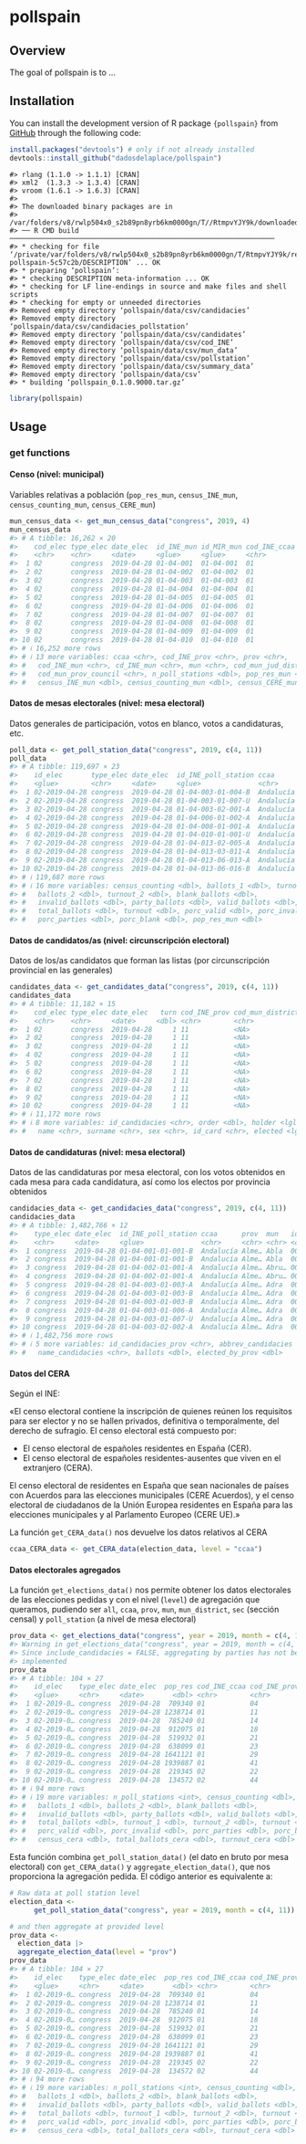 
<!-- README.md is generated from README.Rmd. Please edit that file -->

# pollspain

<!-- badges: start -->
<!-- badges: end -->

## Overview

The goal of pollspain is to …

## Installation

You can install the development version of R package `{pollspain}` from
[GitHub](https://github.com/) through the following code:

``` r
install.packages("devtools") # only if not already installed
devtools::install_github("dadosdelaplace/pollspain")
```

    #> rlang (1.1.0 -> 1.1.1) [CRAN]
    #> xml2  (1.3.3 -> 1.3.4) [CRAN]
    #> vroom (1.6.1 -> 1.6.3) [CRAN]
    #> 
    #> The downloaded binary packages are in
    #>  /var/folders/v8/rwlp504x0_s2b89pn8yrb6km0000gn/T//RtmpvYJY9k/downloaded_packages
    #> ── R CMD build ─────────────────────────────────────────────────────────────────
    #> * checking for file ‘/private/var/folders/v8/rwlp504x0_s2b89pn8yrb6km0000gn/T/RtmpvYJY9k/remotesc9f445fb954/dadosdelaplace-pollspain-5c57c2b/DESCRIPTION’ ... OK
    #> * preparing ‘pollspain’:
    #> * checking DESCRIPTION meta-information ... OK
    #> * checking for LF line-endings in source and make files and shell scripts
    #> * checking for empty or unneeded directories
    #> Removed empty directory ‘pollspain/data/csv/candidacies’
    #> Removed empty directory ‘pollspain/data/csv/candidacies_pollstation’
    #> Removed empty directory ‘pollspain/data/csv/candidates’
    #> Removed empty directory ‘pollspain/data/csv/cod_INE’
    #> Removed empty directory ‘pollspain/data/csv/mun_data’
    #> Removed empty directory ‘pollspain/data/csv/pollstation’
    #> Removed empty directory ‘pollspain/data/csv/summary_data’
    #> Removed empty directory ‘pollspain/data/csv’
    #> * building ‘pollspain_0.1.0.9000.tar.gz’

``` r
library(pollspain)
```

## Usage

### get functions

#### Censo (nivel: municipal)

Variables relativas a población (`pop_res_mun`, `census_INE_mun`,
`census_counting_mun`, `census_CERE_mun`)

``` r
mun_census_data <- get_mun_census_data("congress", 2019, 4)
mun_census_data
#> # A tibble: 16,262 × 20
#>    cod_elec type_elec date_elec  id_INE_mun id_MIR_mun cod_INE_ccaa cod_MIR_ccaa
#>    <chr>    <chr>     <date>     <glue>     <glue>     <chr>        <chr>       
#>  1 02       congress  2019-04-28 01-04-001  01-04-001  01           01          
#>  2 02       congress  2019-04-28 01-04-002  01-04-002  01           01          
#>  3 02       congress  2019-04-28 01-04-003  01-04-003  01           01          
#>  4 02       congress  2019-04-28 01-04-004  01-04-004  01           01          
#>  5 02       congress  2019-04-28 01-04-005  01-04-005  01           01          
#>  6 02       congress  2019-04-28 01-04-006  01-04-006  01           01          
#>  7 02       congress  2019-04-28 01-04-007  01-04-007  01           01          
#>  8 02       congress  2019-04-28 01-04-008  01-04-008  01           01          
#>  9 02       congress  2019-04-28 01-04-009  01-04-009  01           01          
#> 10 02       congress  2019-04-28 01-04-010  01-04-010  01           01          
#> # ℹ 16,252 more rows
#> # ℹ 13 more variables: ccaa <chr>, cod_INE_prov <chr>, prov <chr>,
#> #   cod_INE_mun <chr>, cd_INE_mun <chr>, mun <chr>, cod_mun_jud_district <chr>,
#> #   cod_mun_prov_council <chr>, n_poll_stations <dbl>, pop_res_mun <dbl>,
#> #   census_INE_mun <dbl>, census_counting_mun <dbl>, census_CERE_mun <dbl>
```

#### Datos de mesas electorales (nivel: mesa electoral)

Datos generales de participación, votos en blanco, votos a candidaturas,
etc.

``` r
poll_data <- get_poll_station_data("congress", 2019, c(4, 11))
poll_data
#> # A tibble: 119,697 × 23
#>    id_elec       type_elec date_elec  id_INE_poll_station ccaa      prov   mun  
#>    <glue>        <chr>     <date>     <glue>              <chr>     <chr>  <chr>
#>  1 02-2019-04-28 congress  2019-04-28 01-04-003-01-004-B  Andalucía Almer… Adra 
#>  2 02-2019-04-28 congress  2019-04-28 01-04-003-01-007-U  Andalucía Almer… Adra 
#>  3 02-2019-04-28 congress  2019-04-28 01-04-003-02-001-A  Andalucía Almer… Adra 
#>  4 02-2019-04-28 congress  2019-04-28 01-04-006-01-002-A  Andalucía Almer… Albox
#>  5 02-2019-04-28 congress  2019-04-28 01-04-008-01-001-A  Andalucía Almer… Alcó…
#>  6 02-2019-04-28 congress  2019-04-28 01-04-010-01-001-U  Andalucía Almer… Alha…
#>  7 02-2019-04-28 congress  2019-04-28 01-04-013-02-005-A  Andalucía Almer… Alme…
#>  8 02-2019-04-28 congress  2019-04-28 01-04-013-03-011-A  Andalucía Almer… Alme…
#>  9 02-2019-04-28 congress  2019-04-28 01-04-013-06-013-A  Andalucía Almer… Alme…
#> 10 02-2019-04-28 congress  2019-04-28 01-04-013-06-016-B  Andalucía Almer… Alme…
#> # ℹ 119,687 more rows
#> # ℹ 16 more variables: census_counting <dbl>, ballots_1 <dbl>, turnout_1 <dbl>,
#> #   ballots_2 <dbl>, turnout_2 <dbl>, blank_ballots <dbl>,
#> #   invalid_ballots <dbl>, party_ballots <dbl>, valid_ballots <dbl>,
#> #   total_ballots <dbl>, turnout <dbl>, porc_valid <dbl>, porc_invalid <dbl>,
#> #   porc_parties <dbl>, porc_blank <dbl>, pop_res_mun <dbl>
```

#### Datos de candidatos/as (nivel: circunscripción electoral)

Datos de los/as candidatos que forman las listas (por circunscripción
provincial en las generales)

``` r
candidates_data <- get_candidates_data("congress", 2019, c(4, 11))
candidates_data 
#> # A tibble: 11,182 × 15
#>    cod_elec type_elec date_elec   turn cod_INE_prov cod_mun_district cod_INE_mun
#>    <chr>    <chr>     <date>     <dbl> <chr>        <chr>            <chr>      
#>  1 02       congress  2019-04-28     1 11           <NA>             <NA>       
#>  2 02       congress  2019-04-28     1 11           <NA>             <NA>       
#>  3 02       congress  2019-04-28     1 11           <NA>             <NA>       
#>  4 02       congress  2019-04-28     1 11           <NA>             <NA>       
#>  5 02       congress  2019-04-28     1 11           <NA>             <NA>       
#>  6 02       congress  2019-04-28     1 11           <NA>             <NA>       
#>  7 02       congress  2019-04-28     1 11           <NA>             <NA>       
#>  8 02       congress  2019-04-28     1 11           <NA>             <NA>       
#>  9 02       congress  2019-04-28     1 11           <NA>             <NA>       
#> 10 02       congress  2019-04-28     1 11           <NA>             <NA>       
#> # ℹ 11,172 more rows
#> # ℹ 8 more variables: id_candidacies <chr>, order <dbl>, holder <lgl>,
#> #   name <chr>, surname <chr>, sex <chr>, id_card <chr>, elected <lgl>
```

#### Datos de candidaturas (nivel: mesa electoral)

Datos de las candidaturas por mesa electoral, con los votos obtenidos en
cada mesa para cada candidatura, así como los electos por provincia
obtenidos

``` r
candidacies_data <- get_candidacies_data("congress", 2019, c(4, 11))
candidacies_data
#> # A tibble: 1,482,766 × 12
#>    type_elec date_elec  id_INE_poll_station ccaa      prov  mun   id_candidacies
#>    <chr>     <date>     <glue>              <chr>     <chr> <chr> <chr>         
#>  1 congress  2019-04-28 01-04-001-01-001-B  Andalucía Alme… Abla  000077        
#>  2 congress  2019-04-28 01-04-001-01-001-B  Andalucía Alme… Abla  000117        
#>  3 congress  2019-04-28 01-04-002-01-001-A  Andalucía Alme… Abru… 000028        
#>  4 congress  2019-04-28 01-04-002-01-001-A  Andalucía Alme… Abru… 000054        
#>  5 congress  2019-04-28 01-04-003-01-003-A  Andalucía Alme… Adra  000022        
#>  6 congress  2019-04-28 01-04-003-01-003-B  Andalucía Alme… Adra  000022        
#>  7 congress  2019-04-28 01-04-003-01-003-B  Andalucía Alme… Adra  000077        
#>  8 congress  2019-04-28 01-04-003-01-006-A  Andalucía Alme… Adra  000022        
#>  9 congress  2019-04-28 01-04-003-01-007-U  Andalucía Alme… Adra  000117        
#> 10 congress  2019-04-28 01-04-003-02-002-A  Andalucía Alme… Adra  000104        
#> # ℹ 1,482,756 more rows
#> # ℹ 5 more variables: id_candidacies_prov <chr>, abbrev_candidacies <chr>,
#> #   name_candidacies <chr>, ballots <dbl>, elected_by_prov <dbl>
```

#### Datos del CERA

Según el INE:

«El censo electoral contiene la inscripción de quienes reúnen los
requisitos para ser elector y no se hallen privados, definitiva o
temporalmente, del derecho de sufragio. El censo electoral está
compuesto por:

- El censo electoral de españoles residentes en España (CER).
- El censo electoral de españoles residentes-ausentes que viven en el
  extranjero (CERA).

El censo electoral de residentes en España que sean nacionales de países
con Acuerdos para las elecciones municipales (CERE Acuerdos), y el censo
electoral de ciudadanos de la Unión Europea residentes en España para
las elecciones municipales y al Parlamento Europeo (CERE UE).»

La función `get_CERA_data()` nos devuelve los datos relativos al CERA

``` r
ccaa_CERA_data <- get_CERA_data(election_data, level = "ccaa")
```

#### Datos electorales agregados

La función `get_elections_data()` nos permite obtener los datos
electorales de las elecciones pedidas y con el nivel (`level`) de
agregación que queramos, pudiendo ser `all`, `ccaa`, `prov`, `mun`,
`mun_district`, `sec` (sección censal) y `poll_station` (a nivel de mesa
electoral)

``` r
prov_data <- get_elections_data("congress", year = 2019, month = c(4, 11), level = "prov")
#> Warning in get_elections_data("congress", year = 2019, month = c(4, 11), :
#> Since include_candidacies = FALSE, aggregating by parties has not been
#> implemented
prov_data
#> # A tibble: 104 × 27
#>    id_elec    type_elec date_elec  pop_res cod_INE_ccaa cod_INE_prov ccaa  prov 
#>    <glue>     <chr>     <date>       <dbl> <chr>        <chr>        <chr> <chr>
#>  1 02-2019-0… congress  2019-04-28  709340 01           04           Anda… Alme…
#>  2 02-2019-0… congress  2019-04-28 1238714 01           11           Anda… Cádiz
#>  3 02-2019-0… congress  2019-04-28  785240 01           14           Anda… Córd…
#>  4 02-2019-0… congress  2019-04-28  912075 01           18           Anda… Gran…
#>  5 02-2019-0… congress  2019-04-28  519932 01           21           Anda… Huel…
#>  6 02-2019-0… congress  2019-04-28  638099 01           23           Anda… Jaén 
#>  7 02-2019-0… congress  2019-04-28 1641121 01           29           Anda… Mála…
#>  8 02-2019-0… congress  2019-04-28 1939887 01           41           Anda… Sevi…
#>  9 02-2019-0… congress  2019-04-28  219345 02           22           Arag… Hues…
#> 10 02-2019-0… congress  2019-04-28  134572 02           44           Arag… Teru…
#> # ℹ 94 more rows
#> # ℹ 19 more variables: n_poll_stations <int>, census_counting <dbl>,
#> #   ballots_1 <dbl>, ballots_2 <dbl>, blank_ballots <dbl>,
#> #   invalid_ballots <dbl>, party_ballots <dbl>, valid_ballots <dbl>,
#> #   total_ballots <dbl>, turnout_1 <dbl>, turnout_2 <dbl>, turnout <dbl>,
#> #   porc_valid <dbl>, porc_invalid <dbl>, porc_parties <dbl>, porc_blank <dbl>,
#> #   census_cera <dbl>, total_ballots_cera <dbl>, turnout_cera <dbl>
```

Esta función combina `get_poll_station_data()` (el dato en bruto por
mesa electoral) con `get_CERA_data()` y `aggregate_election_data()`, que
nos proporciona la agregación pedida. El código anterior es equivalente
a:

``` r
# Raw data at poll station level
election_data <-
      get_poll_station_data("congress", year = 2019, month = c(4, 11))

# and then aggregate at provided level
prov_data <-
  election_data |>
  aggregate_election_data(level = "prov")
prov_data
#> # A tibble: 104 × 27
#>    id_elec    type_elec date_elec  pop_res cod_INE_ccaa cod_INE_prov ccaa  prov 
#>    <glue>     <chr>     <date>       <dbl> <chr>        <chr>        <chr> <chr>
#>  1 02-2019-0… congress  2019-04-28  709340 01           04           Anda… Alme…
#>  2 02-2019-0… congress  2019-04-28 1238714 01           11           Anda… Cádiz
#>  3 02-2019-0… congress  2019-04-28  785240 01           14           Anda… Córd…
#>  4 02-2019-0… congress  2019-04-28  912075 01           18           Anda… Gran…
#>  5 02-2019-0… congress  2019-04-28  519932 01           21           Anda… Huel…
#>  6 02-2019-0… congress  2019-04-28  638099 01           23           Anda… Jaén 
#>  7 02-2019-0… congress  2019-04-28 1641121 01           29           Anda… Mála…
#>  8 02-2019-0… congress  2019-04-28 1939887 01           41           Anda… Sevi…
#>  9 02-2019-0… congress  2019-04-28  219345 02           22           Arag… Hues…
#> 10 02-2019-0… congress  2019-04-28  134572 02           44           Arag… Teru…
#> # ℹ 94 more rows
#> # ℹ 19 more variables: n_poll_stations <int>, census_counting <dbl>,
#> #   ballots_1 <dbl>, ballots_2 <dbl>, blank_ballots <dbl>,
#> #   invalid_ballots <dbl>, party_ballots <dbl>, valid_ballots <dbl>,
#> #   total_ballots <dbl>, turnout_1 <dbl>, turnout_2 <dbl>, turnout <dbl>,
#> #   porc_valid <dbl>, porc_invalid <dbl>, porc_parties <dbl>, porc_blank <dbl>,
#> #   census_cera <dbl>, total_ballots_cera <dbl>, turnout_cera <dbl>
```
